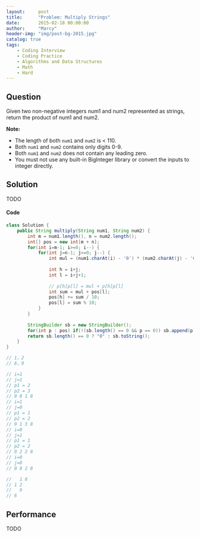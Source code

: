 ```yaml
---
layout:     post
title:      "Problem: Multiply Strings"
date:       2015-02-18 00:00:00
author:     "Marcy"
header-img: "img/post-bg-2015.jpg"
catalog: true
tags:
    - Coding Interview
    - Coding Practice
    - Algorithms and Data Structures
    - Math
    - Hard
---
```


## Question

Given two non-negative integers num1 and num2 represented as strings, return the product of num1 and num2.

**Note:**

- The length of both `num1` and `num2` is < 110.
- Both `num1` and `num2` contains only digits 0-9.
- Both `num1` and `num2` does not contain any leading zero.
- You must not use any built-in BigInteger library or convert the inputs to integer directly.


## Solution
TODO

#### Code
```java
class Solution {
    public String multiply(String num1, String num2) {
        int m = num1.length(), n = num2.length();
        int[] pos = new int[m + n];
        for(int i=m-1; i>=0; i--) {
            for(int j=n-1; j>=0; j--) {
                int mul = (num1.charAt(i) - '0') * (num2.charAt(j) - '0');
                
                int h = i+j;
                int l = i+j+1;
                
                // p[h]p[l] = mul + p[h]p[l]
                int sum = mul + pos[l];
                pos[h] += sum / 10;
                pos[l] = sum % 10;
            }
        }
        
        StringBuilder sb = new StringBuilder();
        for(int p : pos) if(!(sb.length() == 0 && p == 0)) sb.append(p);
        return sb.length() == 0 ? "0" : sb.toString();
    }
}

// 1，2
// 6，9

// i=1
// j=1
// p1 = 2
// p2 = 3
// 0 0 1 8
// i=1
// j=0
// p1 = 1
// p2 = 2
// 0 1 3 8
// i=0
// j=1
// p1 = 1
// p2 = 2
// 0 2 2 8
// i=0
// j=0
// 0 8 2 8

//   1 8
// 1 2
//   9 
// 6
```

## Performance
TODO
